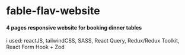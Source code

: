 
# fable-flav-website

#### 4 pages responsive website for booking dinner tables 
i used: reactJS, tailwindCSS, SASS, React Query, Redux/Redux Toolkit, React Form Hook + Zod

